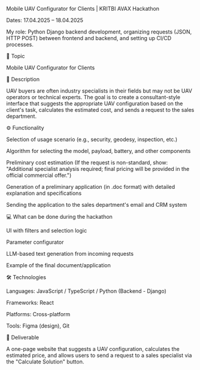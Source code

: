 Mobile UAV Configurator for Clients | 
KRITBI AVAX Hackathon

Dates: 17.04.2025 – 18.04.2025

My role: Python Django backend development, organizing requests (JSON, HTTP POST) between frontend and backend, and setting up CI/CD processes.

📌 Topic

Mobile UAV Configurator for Clients

📝 Description

UAV buyers are often industry specialists in their fields but may not be UAV operators or technical experts.
The goal is to create a consultant-style interface that suggests the appropriate UAV configuration based on the client's task, calculates the estimated cost, and sends a request to the sales department.

⚙️ Functionality

Selection of usage scenario (e.g., security, geodesy, inspection, etc.)

Algorithm for selecting the model, payload, battery, and other components

Preliminary cost estimation
(If the request is non-standard, show: "Additional specialist analysis required; final pricing will be provided in the official commercial offer.")

Generation of a preliminary application (in .doc format) with detailed explanation and specifications

Sending the application to the sales department's email and CRM system

💻 What can be done during the hackathon

UI with filters and selection logic

Parameter configurator

LLM-based text generation from incoming requests

Example of the final document/application

🛠 Technologies

Languages: JavaScript / TypeScript / Python (Backend - Django)

Frameworks: React

Platforms: Cross-platform

Tools: Figma (design), Git

🚀 Deliverable

A one-page website that suggests a UAV configuration, calculates the estimated price, and allows users to send a request to a sales specialist via the "Calculate Solution" button.
